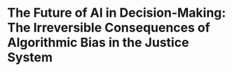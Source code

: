 # The Future of AI in Decision-Making: The Irreversible Consequences of Algorithmic Bias in the Justice System


